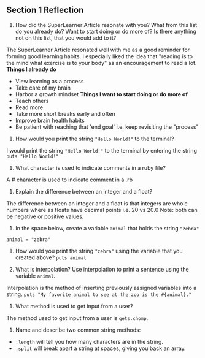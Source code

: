 ## Section 1 Reflection

1. How did the SuperLearner Article resonate with you? What from this list do you already do? Want to start doing or do more of? Is there anything not on this list, that you would add to it?

The SuperLearner Article resonated well with me as a good reminder for forming good learning habits. I especially
liked the idea that "reading is to the mind what exercise is to your body" as an encouragement to read a lot.
**Things I already do**
+ View learning as a process
+ Take care of my brain
+ Harbor a growth mindset
**Things I want to start doing or do more of**
+ Teach others
+ Read more
+ Take more short breaks early and often
+ Improve brain health habits
+ Be patient with reaching that 'end goal' i.e. keep revisiting the "process"

1. How would you print the string `"Hello World!"` to the terminal?

I would print the string `"Hello World!"` to the terminal by entering the string
`puts "Hello World!"`

1. What character is used to indicate comments in a ruby file?

A # character is used to indicate comment in a .rb

1. Explain the difference between an integer and a float?

The difference between an integer and a float is that integers are whole numbers where as floats
have decimal points i.e. 20 vs 20.0 Note: both can be negative or positive values.

1. In the space below, create a variable `animal` that holds the string `"zebra"`

`animal = "zebra"`

1. How would you print the string `"zebra"` using the variable that you created above?
`puts animal`

1. What is interpolation? Use interpolation to print a sentence using the variable `animal`.

Interpolation is the method of inserting previously assigned variables into a string.
`puts "My favorite animal to see at the zoo is the #{animal}."`

1. What method is used to get input from a user?

The method used to get input from a user is `gets.chomp`.

1. Name and describe two common string methods:
+ `.length` will tell you how many characters are in the string.
+ `.split` will break apart a string at spaces, giving you back an array. 

